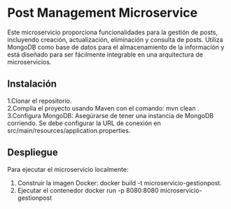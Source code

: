 # Post Management Microservice
Este microservicio proporciona funcionalidades para la gestión de posts, incluyendo creación, actualización, eliminación y consulta de posts. Utiliza MongoDB como base de datos para el almacenamiento de la información y está diseñado para ser fácilmente integrable en una arquitectura de microservicios.
## Instalación 
1.Clonar el repositorio.   
2.Compila el proyecto usando Maven con el comando: mvn clean .  
3.Configura MongoDB: Asegúrarse de tener una instancia de MongoDB corriendo. Se debe configurar la URL de conexión en src/main/resources/application.properties.  
## Despliegue
Para ejecutar el microservicio localmente:
1. Construir la imagen Docker:
docker build -t microservicio-gestionpost.
2. Ejecutar el contenedor
   docker run -p 8080:8080 microservicio-gestionpost




